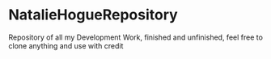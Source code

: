 # NatalieHogueRepository
Repository of all my Development Work, finished and unfinished, feel free to clone anything and use with credit
